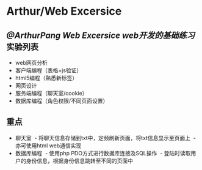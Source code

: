# Arthur/Web Excersice

*@ArthurPang Web Excersice*
*web开发的基础练习*
实验列表
------
- web网页分析
- 客户端编程（表格+js验证）
- html5编程（熟悉新标签）
- 网页设计
- 服务端编程（聊天室/cookie）
- 数据库编程（角色权限/不同页面设置）

重点
-----
- 聊天室
  - 将聊天信息存储到txt中，定频刷新页面，将txt信息显示至页面上
  - 亦可使用html web通信实现
- 数据库编程
  - 使用php PDO方式进行数据库连接及SQL操作
  - 登陆时读取用户的身份信息，根据身份信息跳转至不同的页面中

